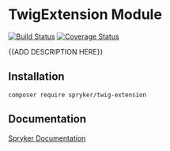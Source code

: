 # TwigExtension Module
[![Build Status](https://travis-ci.org/spryker/twig-extension.svg)](https://travis-ci.org/spryker/twig-extension)
[![Coverage Status](https://coveralls.io/repos/github/spryker/twig-extension/badge.svg)](https://coveralls.io/github/spryker/twig-extension)

{{ADD DESCRIPTION HERE}}

## Installation

```
composer require spryker/twig-extension
```

## Documentation

[Spryker Documentation](https://academy.spryker.com/developing_with_spryker/module_guide/modules.html)
